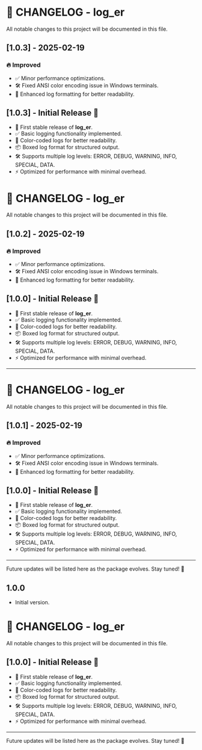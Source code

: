 # 📌 CHANGELOG - log_er

All notable changes to this project will be documented in this file.

## [1.0.3] - 2025-02-19
### 🔥 Improved
- ✅ Minor performance optimizations.
- 🛠️ Fixed ANSI color encoding issue in Windows terminals.
- 🚀 Enhanced log formatting for better readability.

## [1.0.3] - Initial Release 🚀
- 🎉 First stable release of **log_er**.
- ✅ Basic logging functionality implemented.
- 🎨 Color-coded logs for better readability.
- 📦 Boxed log format for structured output.
- 🛠️ Supports multiple log levels: ERROR, DEBUG, WARNING, INFO, SPECIAL, DATA.
- ⚡ Optimized for performance with minimal overhead.



# 📌 CHANGELOG - log_er

All notable changes to this project will be documented in this file.

## [1.0.2] - 2025-02-19
### 🔥 Improved
- ✅ Minor performance optimizations.
- 🛠️ Fixed ANSI color encoding issue in Windows terminals.
- 🚀 Enhanced log formatting for better readability.

## [1.0.0] - Initial Release 🚀
- 🎉 First stable release of **log_er**.
- ✅ Basic logging functionality implemented.
- 🎨 Color-coded logs for better readability.
- 📦 Boxed log format for structured output.
- 🛠️ Supports multiple log levels: ERROR, DEBUG, WARNING, INFO, SPECIAL, DATA.
- ⚡ Optimized for performance with minimal overhead.

---


# 📌 CHANGELOG - log_er

All notable changes to this project will be documented in this file.

## [1.0.1] - 2025-02-19
### 🔥 Improved
- ✅ Minor performance optimizations.
- 🛠️ Fixed ANSI color encoding issue in Windows terminals.
- 🚀 Enhanced log formatting for better readability.

## [1.0.0] - Initial Release 🚀
- 🎉 First stable release of **log_er**.
- ✅ Basic logging functionality implemented.
- 🎨 Color-coded logs for better readability.
- 📦 Boxed log format for structured output.
- 🛠️ Supports multiple log levels: ERROR, DEBUG, WARNING, INFO, SPECIAL, DATA.
- ⚡ Optimized for performance with minimal overhead.

---

Future updates will be listed here as the package evolves. Stay tuned! 🚀


## 1.0.0

- Initial version.

# 📌 CHANGELOG - log_er

All notable changes to this project will be documented in this file.

## [1.0.0] - Initial Release 🚀
- 🎉 First stable release of **log_er**.
- ✅ Basic logging functionality implemented.
- 🎨 Color-coded logs for better readability.
- 📦 Boxed log format for structured output.
- 🛠️ Supports multiple log levels: ERROR, DEBUG, WARNING, INFO, SPECIAL, DATA.
- ⚡ Optimized for performance with minimal overhead.

---

Future updates will be listed here as the package evolves. Stay tuned! 🚀

